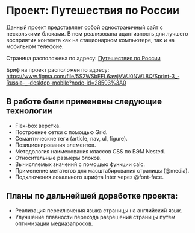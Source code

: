 # Проект: Путешествия по России


Данный проект представляет собой одностраничный сайт с несколькими блоками.
В нем реализована адаптивность для лучшего восприятия контента как на стационарном компьютере, так и на мобильном телефоне.

Страница расположена по адресу: [Путешествия по России](https://racio-begin.github.io/russian-travel/)

Бриф на проект расположен по адресу: https://www.figma.com/file/5S2WSbEFL6awjVWJ0NWL8Q/Sprint-3_-Russia-_-desktop-mobile?node-id=28503%3A0

## В работе были применены следующие технологии

* Flex-box верстка.
* Построение сетки с помощью Grid.
* Семантические теги (article, nav, ul, figure).
* Позиционирования элементов.
* Методология наименования классов CSS по БЭМ Nested.
* Относительные размеры блоков.
* Вычисляемых значений с помощью функции calc.
* Применение метатегов для масштабирования страницы (@media).
* Подключения локального шрифта Inter через @font-face.

## Планы по дальнейшей доработке проекта:

* Реализация переключения языка страницы на английский язык.
* Улучшение плавности перехода разрешения страницы путем оптимизации медиазапросов.

